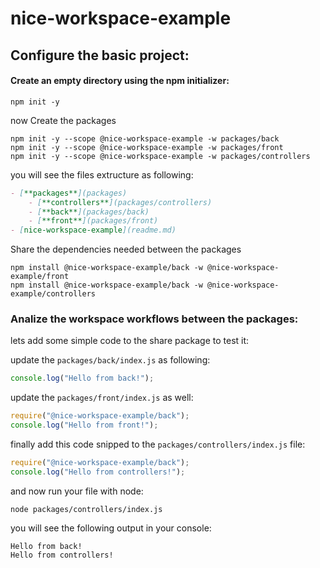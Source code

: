 # nice-workspace-example
## Configure the basic project:

#### Create an empty directory using the npm initializer:

```
npm init -y
```

now Create the packages

```
npm init -y --scope @nice-workspace-example -w packages/back
npm init -y --scope @nice-workspace-example -w packages/front
npm init -y --scope @nice-workspace-example -w packages/controllers
```

you will see the files extructure as following:

``` markdown
- [**packages**](packages)
    - [**controllers**](packages/controllers)
    - [**back**](packages/back)
    - [**front**](packages/front)
- [nice-workspace-example](readme.md)
```

Share the dependencies needed between the packages

```
npm install @nice-workspace-example/back -w @nice-workspace-example/front
npm install @nice-workspace-example/back -w @nice-workspace-example/controllers
```

### Analize the workspace workflows between the packages:

lets add some simple code to the share package to test it:

update the `packages/back/index.js` as following: 

``` js
console.log("Hello from back!");
```

update the `packages/front/index.js` as well:

``` js
require("@nice-workspace-example/back");
console.log("Hello from front!");
```

finally add this code snipped to the `packages/controllers/index.js` file:

``` js
require("@nice-workspace-example/back");
console.log("Hello from controllers!");
```

and now run your file with node:

``` bin
node packages/controllers/index.js
```

you will see the following output in your console:

```
Hello from back!
Hello from controllers!
```